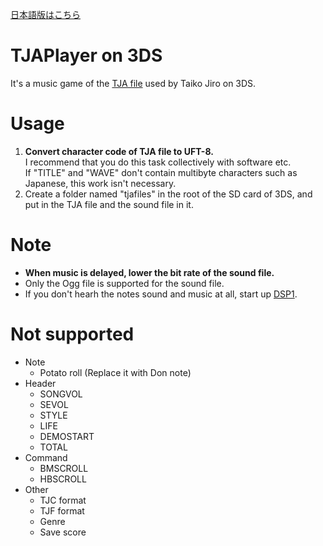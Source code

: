 [日本語版はこちら](説明.md)

# TJAPlayer on 3DS

It's a music game of the [TJA file](https://wikiwiki.jp/jiro/%E5%A4%AA%E9%BC%93%E3%81%95%E3%82%93%E6%AC%A1%E9%83%8E#h2_content_1_8) used by Taiko Jiro on 3DS.

# Usage

1. **Convert character code of TJA file to UFT-8.**<br>I recommend that you do this task collectively with software etc.<br>If "TITLE" and "WAVE" don't contain multibyte characters such as Japanese, this work isn't necessary.
2. Create a folder named "tjafiles" in the root of the SD card of 3DS, and put in the TJA file and the sound file in it.

# Note

- **When music is delayed, lower the bit rate of the sound file.**
- Only the Ogg file is supported for the sound file.
- If you don't hearh the notes sound and music at all, start up [DSP1](https://github.com/zoogie/DSP1/releases).

# Not supported

- Note
  - Potato roll (Replace it with Don note)
- Header
  - SONGVOL
  - SEVOL
  - STYLE
  - LIFE
  - DEMOSTART
  - TOTAL
- Command
  - BMSCROLL
  - HBSCROLL
- Other
  - TJC format
  - TJF format
  - Genre
  - Save score